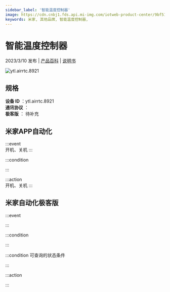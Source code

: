 ```yaml
---
sidebar_label: '智能温度控制器'
image: https://cdn.cnbj1.fds.api.mi-img.com/iotweb-product-center/9bf51710271cae2a310c60e97db40b14_1675911784336.png?GalaxyAccessKeyId=AKVGLQWBOVIRQ3XLEW&Expires=9223372036854775807&Signature=ihDpqxBjT3ITRbQQvy4VJwoYPxM=
keywords: 米家, 其他品牌, 智能温度控制器, 
---
```

# 智能温度控制器

2023/3/10 发布 | [产品百科](https://home.mi.com/webapp/content/baike/product/index.html?model=ytl.airrtc.8921/) | [说明书](https://home.mi.com/views/introduction.html?model=ytl.airrtc.8921&region=cn)

![ytl.airrtc.8921](https://cdn.cnbj1.fds.api.mi-img.com/iotweb-product-center/9bf51710271cae2a310c60e97db40b14_1675911784336.png?GalaxyAccessKeyId=AKVGLQWBOVIRQ3XLEW&Expires=9223372036854775807&Signature=ihDpqxBjT3ITRbQQvy4VJwoYPxM=)

## 规格  
> 
**设备 ID** ：ytl.airrtc.8921  
**通讯协议** ：  
**极客版**  ： 待补充 


## 米家APP自动化  

:::event  
开机、关机
:::

:::condition  

:::

:::action   
开机、关机
:::

## 米家自动化极客版  

:::event  

:::

:::condition  

:::

:::condition 可查询的状态条件  

:::

:::action  

:::

        
